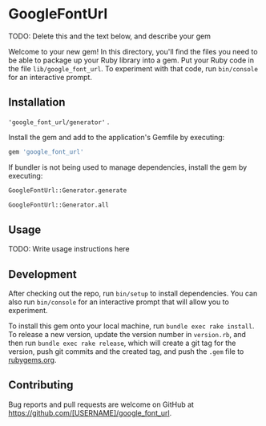 # GoogleFontUrl

TODO: Delete this and the text below, and describe your gem

Welcome to your new gem! In this directory, you'll find the files you need to be able to package up your Ruby library into a gem. Put your Ruby code in the file `lib/google_font_url`. To experiment with that code, run `bin/console` for an interactive prompt.

## Installation

`'google_font_url/generator'` .

Install the gem and add to the application's Gemfile by executing:

```bash
gem 'google_font_url'
```

If bundler is not being used to manage dependencies, install the gem by executing:

```bash
GoogleFontUrl::Generator.generate
```
```bash
GoogleFontUrl::Generator.all
```

## Usage

TODO: Write usage instructions here

## Development

After checking out the repo, run `bin/setup` to install dependencies. You can also run `bin/console` for an interactive prompt that will allow you to experiment.

To install this gem onto your local machine, run `bundle exec rake install`. To release a new version, update the version number in `version.rb`, and then run `bundle exec rake release`, which will create a git tag for the version, push git commits and the created tag, and push the `.gem` file to [rubygems.org](https://rubygems.org).

## Contributing

Bug reports and pull requests are welcome on GitHub at https://github.com/[USERNAME]/google_font_url.
